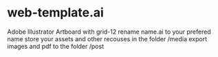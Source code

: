 # web-template.ai
Adobe Illustrator Artboard with grid-12
rename name.ai to your prefered name
store your assets and other recouses in the folder /media
export images and pdf to the folder /post

